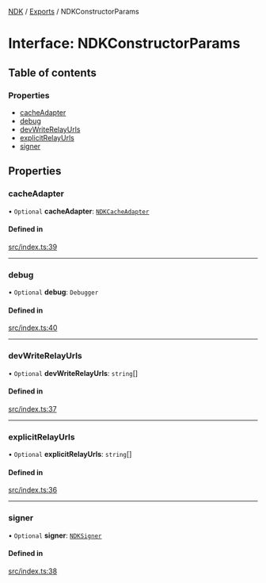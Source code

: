 [NDK](../README.md) / [Exports](../modules.md) / NDKConstructorParams

# Interface: NDKConstructorParams

## Table of contents

### Properties

- [cacheAdapter](NDKConstructorParams.md#cacheadapter)
- [debug](NDKConstructorParams.md#debug)
- [devWriteRelayUrls](NDKConstructorParams.md#devwriterelayurls)
- [explicitRelayUrls](NDKConstructorParams.md#explicitrelayurls)
- [signer](NDKConstructorParams.md#signer)

## Properties

### cacheAdapter

• `Optional` **cacheAdapter**: [`NDKCacheAdapter`](NDKCacheAdapter.md)

#### Defined in

[src/index.ts:39](https://github.com/nostr-dev-kit/ndk/blob/0aa26c2/src/index.ts#L39)

___

### debug

• `Optional` **debug**: `Debugger`

#### Defined in

[src/index.ts:40](https://github.com/nostr-dev-kit/ndk/blob/0aa26c2/src/index.ts#L40)

___

### devWriteRelayUrls

• `Optional` **devWriteRelayUrls**: `string`[]

#### Defined in

[src/index.ts:37](https://github.com/nostr-dev-kit/ndk/blob/0aa26c2/src/index.ts#L37)

___

### explicitRelayUrls

• `Optional` **explicitRelayUrls**: `string`[]

#### Defined in

[src/index.ts:36](https://github.com/nostr-dev-kit/ndk/blob/0aa26c2/src/index.ts#L36)

___

### signer

• `Optional` **signer**: [`NDKSigner`](NDKSigner.md)

#### Defined in

[src/index.ts:38](https://github.com/nostr-dev-kit/ndk/blob/0aa26c2/src/index.ts#L38)
